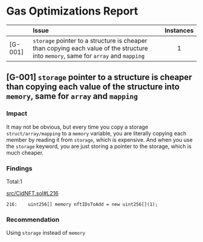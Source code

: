 # Gas Optimizations Report

|         | Issue                                                                                                                              | Instances |
| ------- | :--------------------------------------------------------------------------------------------------------------------------------- | :-------: |
| [G-001] | `storage` pointer to a structure is cheaper than copying each value of the structure into `memory`, same for `array` and `mapping` |     1     |

## [G-001] `storage` pointer to a structure is cheaper than copying each value of the structure into `memory`, same for `array` and `mapping`

### Impact

It may not be obvious, but every time you copy a storage `struct/array/mapping` to a `memory` variable, you are literally copying each member by reading it from `storage`, which is expensive. And when you use the `storage` keyword, you are just storing a pointer to the storage, which is much cheaper.

### Findings

Total:1

[src/CidNFT.sol#L216](https://github.com/code-423n4/2023-01-canto-identity/blob/main/src/CidNFT.sol#L216)

```solidity
216:    uint256[] memory nftIDsToAdd = new uint256[](1);
```

### Recommendation

Using `storage` instead of `memory`
